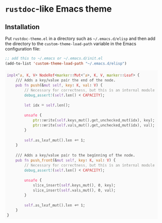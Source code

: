 # `rustdoc`-like Emacs theme

## Installation

Put `rustdoc-theme.el` in a directory such as `~/.emacs.d/elisp` and then add
the directory to the `custom-theme-load-path` variable in the Emacs
configuration file:

~~~lisp
;; add this to ~/.emacs or ~/.emacs.d/init.el
(add-to-list 'custom-theme-load-path "~/.emacs.d/elisp")
~~~

![Screenshot](example.png)
